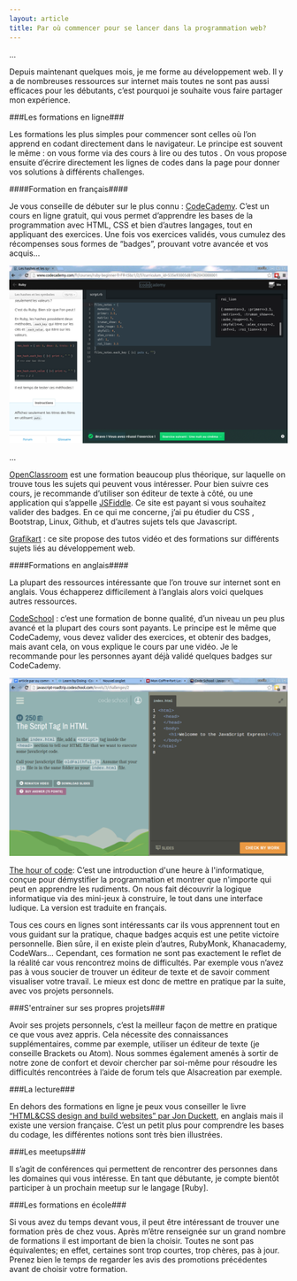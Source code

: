 ```yaml
---
layout: article
title: Par où commencer pour se lancer dans la programmation web?
---
```


...



Depuis maintenant quelques mois, je me forme au développement web. Il y a de nombreuses ressources sur internet mais toutes ne sont pas aussi efficaces pour les débutants, c’est pourquoi je souhaite vous faire partager mon expérience.

###Les formations en ligne###

Les formations les plus simples pour commencer sont celles où l’on apprend en codant directement dans le navigateur. Le principe est souvent le même : on vous forme via des cours à lire ou des tutos . On vous propose ensuite d’écrire directement les lignes de codes dans la page pour donner vos solutions à différents challenges.


####Formation en français####

Je vous conseille de débuter sur le plus connu : [CodeCademy](http://www.codecademy.com/). C’est un cours en ligne gratuit, qui vous permet d’apprendre les bases de la programmation avec HTML, CSS et bien d’autres langages, tout en appliquant des exercices. Une fois vos exercices validés, vous cumulez des récompenses sous formes de “badges”, prouvant votre avancée et vos acquis...


[![codecademy][2]][1]

  [2]: /images/codecademy.png
  [1]:http://www.codecademy.com/fr/canelli

...

[OpenClassroom](http://openclassrooms.com/) est une formation beaucoup plus théorique, sur laquelle on trouve tous les sujets qui peuvent vous intéresser. Pour bien suivre ces cours, je recommande d’utiliser son éditeur de texte à côté, ou une application qui s’appelle [JSFiddle](https://jsfiddle.net/). Ce site est payant si vous souhaitez valider des badges. En ce qui me concerne, j’ai pu étudier du CSS , Bootstrap, Linux, Github, et d’autres sujets tels que Javascript.

[Grafikart](http://www.grafikart.fr/) : ce site propose des tutos vidéo et des formations sur différents sujets liés au développement web.

####Formations en anglais####

La plupart des ressources intéressante que l’on trouve sur internet sont en anglais. Vous échapperez difficilement à l’anglais alors voici quelques autres ressources.

[CodeSchool](https://www.codeschool.com/) : c’est une formation de bonne qualité, d’un niveau un peu plus avancé et la plupart des cours sont payants. Le principe est le même que CodeCademy, vous devez valider des exercices, et obtenir des badges, mais avant cela, on vous explique le cours par une vidéo. Je le recommande pour les personnes ayant déjà validé quelques badges sur CodeCademy.

![Codeschool](/images/codeschool.png)


[The hour of code](http://hourofcode.com/fr): C’est une introduction d'une heure à l'informatique, conçue pour démystifier la programmation et montrer que n'importe qui peut en apprendre les rudiments. On nous fait découvrir la logique informatique via des mini-jeux à construire, le tout dans une interface ludique. La version est traduite en français.

Tous ces cours en lignes sont intéressants car ils vous apprennent tout en vous guidant sur la pratique, chaque badges acquis est une petite victoire personnelle. Bien sûre, il en existe plein d’autres, RubyMonk, Khanacademy, CodeWars...
Cependant, ces formation ne sont pas exactement le reflet de la réalité car vous rencontrez moins de difficultés. Par exemple vous n’avez pas à vous soucier de trouver un éditeur de texte et de savoir comment visualiser votre travail. Le mieux est donc de mettre en pratique par la suite, avec vos projets personnels.

###S'entrainer sur ses propres projets###

Avoir ses projets personnels, c’est la meilleur façon de mettre en pratique ce que vous avez appris. Cela nécessite des connaissances supplémentaires, comme par exemple, utiliser un éditeur de texte (je conseille Brackets ou Atom). Nous sommes également amenés à sortir de notre zone de confort et devoir chercher par soi-même pour résoudre les difficultés rencontrées  à l’aide de forum tels que Alsacreation par exemple.

###La lecture###

En dehors des formations en ligne je peux vous conseiller le livre [“HTML&CSS design and build websites” par Jon Duckett](http://www.amazon.fr/HTML-CSS-Design-cr%C3%A9ation-sites/dp/274402547X), en anglais mais il existe une version française. C’est un petit plus pour comprendre les bases du codage, les différentes notions sont très bien illustrées.

###Les meetups###

Il s’agit de conférences qui permettent de rencontrer des personnes dans les domaines qui vous intéresse. En tant que débutante, je compte bientôt participer à un prochain meetup sur le langage [Ruby].

###Les formations en école###

Si vous avez du temps devant vous, il peut être intéressant de trouver une formation près de chez vous. Après m’être renseignée sur un grand nombre de formations il est important de bien la choisir. Toutes ne sont pas équivalentes; en effet, certaines sont trop courtes, trop chères, pas à jour. Prenez bien le temps de regarder les avis des promotions précédentes avant de choisir votre formation.
